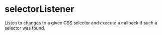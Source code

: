 # selectorListener
Listen to changes to a given CSS selector and execute a callback if such a selector was found.
